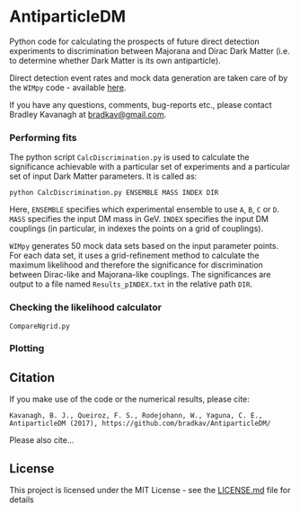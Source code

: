 # AntiparticleDM
Python code for calculating the prospects of future direct detection experiments to discrimination between Majorana and Dirac Dark Matter (i.e. to determine whether Dark Matter is its own antiparticle).

Direct detection event rates and mock data generation are taken care of by the `WIMpy` code - available [here](https://github.com/bradkav/WIMpy).

If you have any questions, comments, bug-reports etc., please contact Bradley Kavanagh at bradkav@gmail.com. 

### Performing fits

The python script `CalcDiscrimination.py` is used to calculate the significance achievable with a particular set of experiments and a particular set of input Dark Matter parameters. It is called as:

`python CalcDiscrimination.py ENSEMBLE MASS INDEX DIR`

Here, `ENSEMBLE` specifies which experimental ensemble to use `A`, `B`, `C` or `D`. `MASS` specifies the input DM mass in GeV. `INDEX` specifies the input DM couplings (in particular, in indexes the points on a grid of couplings).

`WIMpy` generates 50 mock data sets based on the input parameter points. For each data set, it uses a grid-refinement method to calculate the maximum likelihood and therefore the significance for discrimination between Dirac-like and Majorana-like couplings. The significances are output to a file named `Results_pINDEX.txt` in the relative path `DIR`.

### Checking the likelihood calculator

`CompareNgrid.py`

### Plotting

## Citation

If you make use of the code or the numerical results, please cite:

`Kavanagh, B. J., Queiroz, F. S., Rodejohann, W., Yaguna, C. E., AntiparticleDM (2017), https://github.com/bradkav/AntiparticleDM/`

Please also cite...

## License

This project is licensed under the MIT License - see the [LICENSE.md](LICENSE.md) file for details
